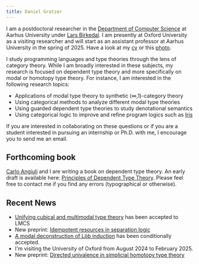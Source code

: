 ```yaml
---
title: Daniel Gratzer
---
```


I am a postdoctoral researcher in the [Department of Computer Science](http://cs.au.dk/) at Aarhus
University under [Lars Birkedal](http://cs.au.dk/~birke). I am presently at Oxford
University as a visiting researcher and will start as an assistant professor at Aarhus University in
the spring of 2025. Have a look at my [cv](/cv.pdf) or this [photo](/photo.jpg).

I study programming languages and type theories through the lens of category theory. While I am
broadly interested in these subjects, my research is focused on dependent type theory and more
specifically on modal or homotopy type theory. For instance, I am interested in the following
research topics:

 - Applications of modal type theory to synthetic (∞,1)-category theory
 - Using categorical methods to analyze different modal type theories
 - Using guarded dependent type theories to study denotational semantics
 - Using categorical logic to improve and refine program logics such as
   [Iris](http://iris-project.org)

If you are interested in collaborating on these questions or if you are a student interested in
pursuing an internship or Ph.D. with me, I encourage you to send me an email.

## Forthcoming book

[Carlo Angiuli](https://carloangiuli.com/) and I are writing a book on dependent type theory. An
early draft is available here: [Principles of Dependent Type
Theory](./papers/type-theory-book.pdf). Please feel free to contact me if you find any errors
(typographical or otherwise).

## Recent News

 - [Unifying cubical and multimodal type theory](/papers/unifying-cubical-and-multimodal-type-theory.pdf)
 has been accepted to LMCS
 - New preprint:
 [Idempotent resources in separation logic](/papers/idempotent-resources-in-separation-logic.pdf)
 - [A modal deconstruction of Löb induction](/papers/a-modal-deconstruction-of-loeb-induction.pdf)
   has been conditionally accepted.
 - I'm visiting the University of Oxford from August 2024 to February 2025.
 - New preprint:
 [Directed univalence in simplicial homotopy type theory](/papers/directed-univalence-in-simplicial-homotopy-type-theory.pdf)
